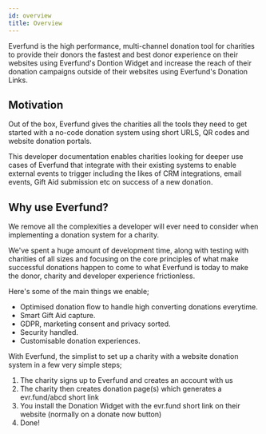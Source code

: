 ```yaml
---
id: overview
title: Overview
---
```


Everfund is the high performance, multi-channel donation tool for charities to provide their donors the fastest and best donor experience on their websites using Everfund's Dontion Widget and increase the reach of their donation campaigns outside of their websites using Everfund's Donation Links.

## Motivation

Out of the box, Everfund gives the charities all the tools they need to get started with a no-code donation system using short URLS, QR codes and website donation portals. 

This developer documentation enables charities looking for deeper use cases of Everfund that integrate with their existing systems to enable external events to trigger including the likes of CRM integrations, email events, Gift Aid submission etc on success of a new donation.

## Why use Everfund?

We remove all the complexities a developer will ever need to consider when implementing a donation system for a charity. 

We've spent a huge amount of development time, along with testing with charities of all sizes and focusing on the core principles of what make successful donations happen to come to what Everfund is today to make the donor, charity and developer experience frictionless. 

Here's some of the main things we enable;

- Optimised donation flow to handle high converting donations everytime.
- Smart Gift Aid capture.
- GDPR, marketing consent and privacy sorted.
- Security handled.
- Customisable donation experiences.

With Everfund, the simplist to set up a charity with a website donation system in a few very simple steps;

1. The charity signs up to Everfund and creates an account with us
2. The charity then creates donation page(s) which generates a evr.fund/abcd short link
3. You install the Donation Widget with the evr.fund short link on their website (normally on a donate now button)
4. Done!